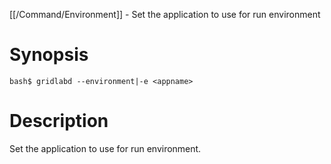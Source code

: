 [[/Command/Environment]] -  Set the application to use for run environment

# Synopsis
~~~
bash$ gridlabd --environment|-e <appname>                              
~~~

# Description

 Set the application to use for run environment.

